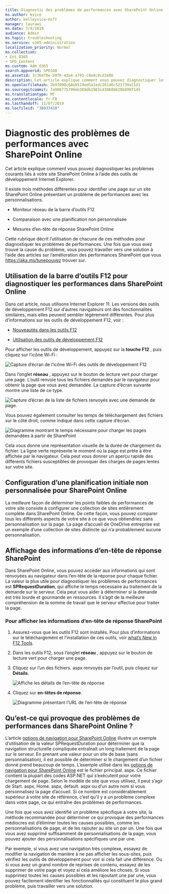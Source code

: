 ```yaml
---
title: Diagnostic des problèmes de performances avec SharePoint Online
ms.author: kvice
author: kelleyvice-msft
manager: laurawi
ms.date: 7/9/2019
audience: Admin
ms.topic: troubleshooting
ms.service: o365-administration
localization_priority: Normal
ms.collection:
- Ent_O365
- SPO_Content
ms.custom: Adm_O365
search.appverid: SPO160
ms.assetid: 3c364f9e-b9f6-4da4-a792-c8e8c8cd2e86
description: Cet article explique comment vous pouvez diagnostiquer les problèmes courants liés à votre site SharePoint Online à l’aide des outils de développement Internet Explorer.
ms.openlocfilehash: 2b97098c68eb519ed5a1edc26146c521f39a11d1
ms.sourcegitcommit: fa900775790eb369db1983cd3868b628b699f145
ms.translationtype: MT
ms.contentlocale: fr-FR
ms.lasthandoff: 11/07/2019
ms.locfileid: "38033410"
---
```

# <a name="diagnosing-performance-issues-with-sharepoint-online"></a>Diagnostic des problèmes de performances avec SharePoint Online

Cet article explique comment vous pouvez diagnostiquer les problèmes courants liés à votre site SharePoint Online à l’aide des outils de développement Internet Explorer.
  
Il existe trois méthodes différentes pour identifier une page sur un site SharePoint Online présentant un problème de performances avec les personnalisations.
  
- Moniteur réseau de la barre d’outils F12

- Comparaison avec une planification non personnalisée

- Mesures d’en-tête de réponse SharePoint Online

Cette rubrique décrit l’utilisation de chacune de ces méthodes pour diagnostiquer les problèmes de performances. Une fois que vous avez trouvé la cause du problème, vous pouvez travailler vers une solution à l’aide des articles sur l’amélioration des performances SharePoint que vous https://aka.ms/tunepouvez trouver sur.
  
## <a name="using-the-f12-tool-bar-to-diagnose-performance-in-sharepoint-online"></a>Utilisation de la barre d’outils F12 pour diagnostiquer les performances dans SharePoint Online
<a name="F12ToolInfo"> </a>

Dans cet article, nous utilisons Internet Explorer 11. Les versions des outils de développement F12 sur d’autres navigateurs ont des fonctionnalités similaires, mais elles peuvent sembler légèrement différentes. Pour plus d’informations sur les outils de développement F12, voir :
  
- [Nouveautés dans les outils F12](https://go.microsoft.com/fwlink/p/?LinkId=522545)

- [Utilisation des outils de développement F12](https://go.microsoft.com/fwlink/p/?LinkId=522546)

Pour afficher les outils de développement, appuyez sur la **touche F12** , puis cliquez sur l’icône Wi-Fi :
  
![Capture d’écran de l’icône Wi-Fi des outils de développement F12](media/27acacbb-5688-459a-aa2f-5c8c5f17b76e.png)
  
Dans l’onglet **réseau** , appuyez sur le bouton de lecture vert pour charger une page. L’outil renvoie tous les fichiers demandés par le navigateur pour obtenir la page que vous avez demandée. La capture d’écran suivante montre une liste de ce type.
  
![Capture d’écran de la liste de fichiers renvoyés avec une demande de page.](media/247a9422-76da-4b0c-bed3-ce77b05e4560.png)
  
Vous pouvez également consulter les temps de téléchargement des fichiers sur le côté droit, comme indiqué dans cette capture d’écran.
  
![Diagramme montrant le temps nécessaire pour charger les pages demandées à partir de SharePoint](media/d71ad1fa-9018-4fae-82eb-c1838e7db0ff.png)
  
Cela vous donne une représentation visuelle de la durée de chargement du fichier. La ligne verte représente le moment où la page est prête à être affichée par le navigateur. Cela peut vous donner un aperçu rapide des différents fichiers susceptibles de provoquer des charges de pages lentes sur votre site.
  
## <a name="setting-up-a-non-customized-baseline-for-sharepoint-online"></a>Configuration d’une planification initiale non personnalisée pour SharePoint Online
<a name="F12ToolInfo"> </a>

La meilleure façon de déterminer les points faibles de performances de votre site consiste à configurer une collection de sites entièrement complète dans SharePoint Online. De cette façon, vous pouvez comparer tous les différents aspects de votre site à ce que vous obtiendriez sans personnalisation sur la page. La page d’accueil de OneDrive entreprise est un exemple d’une collection de sites distincte qui n’a probablement aucune personnalisation.
  
## <a name="viewing-sharepoint-response-header-information"></a>Affichage des informations d’en-tête de réponse SharePoint
<a name="F12ToolInfo"> </a>

Dans SharePoint Online, vous pouvez accéder aux informations qui sont renvoyées au navigateur dans l’en-tête de la réponse pour chaque fichier. La valeur la plus utile pour diagnostiquer les problèmes de performances est **SPRequestDuration**, qui affiche le temps nécessaire au traitement de la demande sur le serveur. Cela peut vous aider à déterminer si la demande est très lourde et gourmande en ressources. Il s’agit de la meilleure compréhension de la somme de travail que le serveur effectue pour traiter la page.

### <a name="to-view-sharepoint-response-header-information"></a>Pour afficher les informations d’en-tête de réponse SharePoint
  
1. Assurez-vous que les outils F12 sont installés. Pour plus d’informations sur le téléchargement et l’installation de ces outils, voir [what’s New in F12 Tools](https://go.microsoft.com/fwlink/p/?LinkId=522545).

2. Dans les outils F12, sous l’onglet **réseau** , appuyez sur le bouton de lecture vert pour charger une page.

3. Cliquez sur l’un des fichiers. aspx renvoyés par l’outil, puis cliquez sur **Détails**.

    ![Affiche les détails de l’en-tête de réponse](media/1f8a044a-caf8-4613-be2b-7e064141ac8a.png)
  
4. Cliquez sur **en-têtes de réponse**.

    ![Diagramme présentant l’URL de l’en-tête de réponse](media/efc7076e-447e-447e-882a-ae3aa721e2c3.png)
  
## <a name="whats-causing-performance-issues-in-sharepoint-online"></a>Qu’est-ce qui provoque des problèmes de performances dans SharePoint Online ?
<a name="F12ToolInfo"> </a>

L’article [options de navigation pour SharePoint Online](navigation-options-for-sharepoint-online.md) illustre un exemple d’utilisation de la valeur SPRequestDuration pour déterminer que la navigation structurelle compliquée entraînait un long traitement de la page sur le serveur. En prenant une valeur pour un site de base (sans personnalisation), il est possible de déterminer si le chargement d’un fichier donné prend beaucoup de temps. L’exemple utilisé dans les [options de navigation pour SharePoint Online](navigation-options-for-sharepoint-online.md) est le fichier principal. aspx. Ce fichier contient la plupart des codes ASP.NET qui s’exécutent pour votre chargement de page. Selon le modèle de site que vous utilisez, il peut s’agir de Start. aspx, Home. aspx, default. aspx ou d’un autre nom si vous personnalisez la page d’accueil. Si ce nombre est considérablement supérieur à votre site de référence, c’est qu’il y a un problème complexe dans votre page, ce qui entraîne des problèmes de performances.
  
Une fois que vous avez identifié un problème spécifique à votre site, la méthode recommandée pour déterminer ce qui provoque des performances médiocres est d’éliminer toutes les causes possibles, comme les personnalisations de page, et de les rajouter au site un par un. Une fois que vous avez supprimé suffisamment de personnalisations de la page, vous pouvez ajouter des personnalisations spécifiques une par une.
  
Par exemple, si vous avez une navigation très complexe, essayez de modifier la navigation de manière à ne pas afficher les sous-sites, puis vérifiez les outils de développement pour voir si cela fait une différence. Ou si vous avez un grand nombre de reprises de contenu, essayez de les supprimer de votre page et voyez si cela améliore les choses. Si vous supprimez toutes les causes possibles et les rajoutant une par une, vous pouvez facilement identifier les fonctionnalités qui constituent le plus grand problème, puis travailler vers une solution.

